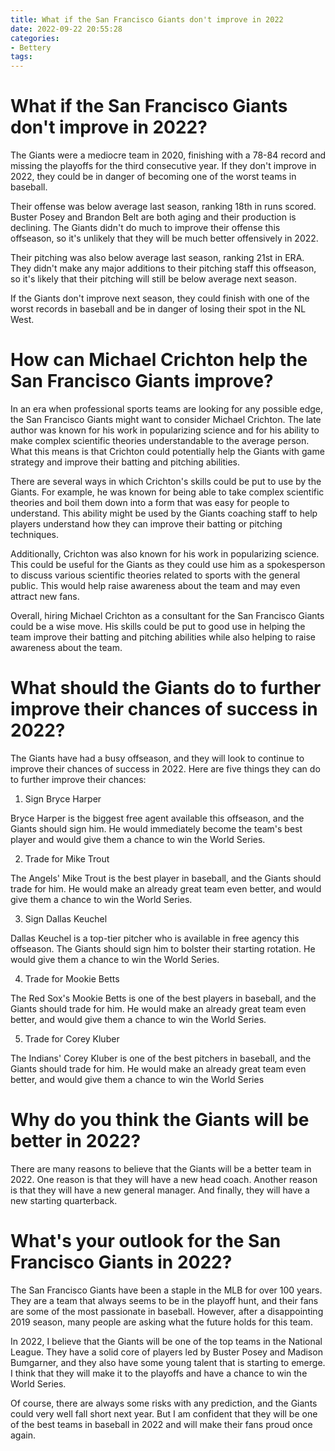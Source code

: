 ```yaml
---
title: What if the San Francisco Giants don't improve in 2022
date: 2022-09-22 20:55:28
categories:
- Bettery
tags:
---
```



#  What if the San Francisco Giants don't improve in 2022?

The Giants were a mediocre team in 2020, finishing with a 78-84 record and missing the playoffs for the third consecutive year. If they don't improve in 2022, they could be in danger of becoming one of the worst teams in baseball.

Their offense was below average last season, ranking 18th in runs scored. Buster Posey and Brandon Belt are both aging and their production is declining. The Giants didn't do much to improve their offense this offseason, so it's unlikely that they will be much better offensively in 2022.

 Their pitching was also below average last season, ranking 21st in ERA. They didn't make any major additions to their pitching staff this offseason, so it's likely that their pitching will still be below average next season.

If the Giants don't improve next season, they could finish with one of the worst records in baseball and be in danger of losing their spot in the NL West.

#  How can Michael Crichton help the San Francisco Giants improve?

In an era when professional sports teams are looking for any possible edge, the San Francisco Giants might want to consider Michael Crichton. The late author was known for his work in popularizing science and for his ability to make complex scientific theories understandable to the average person. What this means is that Crichton could potentially help the Giants with game strategy and improve their batting and pitching abilities.

There are several ways in which Crichton's skills could be put to use by the Giants. For example, he was known for being able to take complex scientific theories and boil them down into a form that was easy for people to understand. This ability might be used by the Giants coaching staff to help players understand how they can improve their batting or pitching techniques.

 Additionally, Crichton was also known for his work in popularizing science. This could be useful for the Giants as they could use him as a spokesperson to discuss various scientific theories related to sports with the general public. This would help raise awareness about the team and may even attract new fans.

Overall, hiring Michael Crichton as a consultant for the San Francisco Giants could be a wise move. His skills could be put to good use in helping the team improve their batting and pitching abilities while also helping to raise awareness about the team.

#  What should the Giants do to further improve their chances of success in 2022?

The Giants have had a busy offseason, and they will look to continue to improve their chances of success in 2022. Here are five things they can do to further improve their chances:

1. Sign Bryce Harper

Bryce Harper is the biggest free agent available this offseason, and the Giants should sign him. He would immediately become the team's best player and would give them a chance to win the World Series.

2. Trade for Mike Trout

The Angels' Mike Trout is the best player in baseball, and the Giants should trade for him. He would make an already great team even better, and would give them a chance to win the World Series.

3. Sign Dallas Keuchel

Dallas Keuchel is a top-tier pitcher who is available in free agency this offseason. The Giants should sign him to bolster their starting rotation. He would give them a chance to win the World Series.

4. Trade for Mookie Betts

The Red Sox's Mookie Betts is one of the best players in baseball, and the Giants should trade for him. He would make an already great team even better, and would give them a chance to win the World Series.

5. Trade for Corey Kluber

The Indians' Corey Kluber is one of the best pitchers in baseball, and the Giants should trade for him. He would make an already great team even better, and would give them a chance to win the World Series

#  Why do you think the Giants will be better in 2022?

There are many reasons to believe that the Giants will be a better team in 2022. One reason is that they will have a new head coach. Another reason is that they will have a new general manager. And finally, they will have a new starting quarterback.

#  What's your outlook for the San Francisco Giants in 2022?

The San Francisco Giants have been a staple in the MLB for over 100 years. They are a team that always seems to be in the playoff hunt, and their fans are some of the most passionate in baseball. However, after a disappointing 2019 season, many people are asking what the future holds for this team.

In 2022, I believe that the Giants will be one of the top teams in the National League. They have a solid core of players led by Buster Posey and Madison Bumgarner, and they also have some young talent that is starting to emerge. I think that they will make it to the playoffs and have a chance to win the World Series.

Of course, there are always some risks with any prediction, and the Giants could very well fall short next year. But I am confident that they will be one of the best teams in baseball in 2022 and will make their fans proud once again.